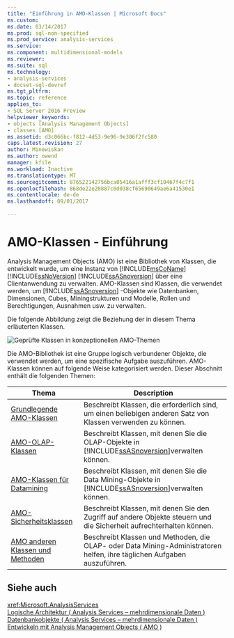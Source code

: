 ```yaml
---
title: "Einführung in AMO-Klassen | Microsoft Docs"
ms.custom: 
ms.date: 03/14/2017
ms.prod: sql-non-specified
ms.prod_service: analysis-services
ms.service: 
ms.component: multidimensional-models
ms.reviewer: 
ms.suite: sql
ms.technology:
- analysis-services
- docset-sql-devref
ms.tgt_pltfrm: 
ms.topic: reference
applies_to:
- SQL Server 2016 Preview
helpviewer_keywords:
- objects [Analysis Management Objects]
- classes [AMO]
ms.assetid: d3c066bc-f812-4d53-9e96-9e306f2fc580
caps.latest.revision: 27
author: Minewiskan
ms.author: owend
manager: kfile
ms.workload: Inactive
ms.translationtype: MT
ms.sourcegitcommit: 876522142756bca05416a1afff3cf10467f4c7f1
ms.openlocfilehash: 868de22e20887c0d038cf65690649ae6a41530e1
ms.contentlocale: de-de
ms.lasthandoff: 09/01/2017

---
```

# <a name="amo-classes---introduction"></a>AMO-Klassen - Einführung
  Analysis Management Objects (AMO) ist eine Bibliothek von Klassen, die entwickelt wurde, um eine Instanz von [!INCLUDE[msCoName](../../../includes/msconame-md.md)] [!INCLUDE[ssNoVersion](../../../includes/ssnoversion-md.md)] [!INCLUDE[ssASnoversion](../../../includes/ssasnoversion-md.md)] über eine Clientanwendung zu verwalten. AMO-Klassen sind Klassen, die verwendet werden, um [!INCLUDE[ssASnoversion](../../../includes/ssasnoversion-md.md)] -Objekte wie Datenbanken, Dimensionen, Cubes, Miningstrukturen und Modelle, Rollen und Berechtigungen, Ausnahmen usw. zu verwalten.  
  
 Die folgende Abbildung zeigt die Beziehung der in diesem Thema erläuterten Klassen.  
  
 ![Geprüfte Klassen in konzeptionellen AMO-Themen](../../../analysis-services/multidimensional-models/analysis-management-objects/media/amo-reviewedclasses.gif "geprüfte Klassen in konzeptionellen AMO-Themen")  
  
 Die AMO-Bibliothek ist eine Gruppe logisch verbundener Objekte, die verwendet werden, um eine spezifische Aufgabe auszuführen. AMO-Klassen können auf folgende Weise kategorisiert werden. Dieser Abschnitt enthält die folgenden Themen:  
  
|Thema|Description|  
|-----------|-----------------|  
|[Grundlegende AMO-Klassen](../../../analysis-services/multidimensional-models/analysis-management-objects/amo-fundamental-classes.md)|Beschreibt Klassen, die erforderlich sind, um einen beliebigen anderen Satz von Klassen verwenden zu können.|  
|[AMO-OLAP-Klassen](../../../analysis-services/multidimensional-models/analysis-management-objects/amo-olap-classes.md)|Beschreibt Klassen, mit denen Sie die OLAP-Objekte in [!INCLUDE[ssASnoversion](../../../includes/ssasnoversion-md.md)]verwalten können.|  
|[AMO-Klassen für Datamining](../../../analysis-services/multidimensional-models/analysis-management-objects/amo-data-mining-classes.md)|Beschreibt Klassen, mit denen Sie die Data Mining-Objekte in [!INCLUDE[ssASnoversion](../../../includes/ssasnoversion-md.md)]verwalten können.|  
|[AMO-Sicherheitsklassen](../../../analysis-services/multidimensional-models/analysis-management-objects/amo-security-classes.md)|Beschreibt Klassen, mit denen Sie den Zugriff auf andere Objekte steuern und die Sicherheit aufrechterhalten können.|  
|[AMO anderen Klassen und Methoden](../../../analysis-services/multidimensional-models/analysis-management-objects/amo-other-classes-and-methods.md)|Beschreibt Klassen und Methoden, die OLAP- oder Data Mining-Administratoren helfen, ihre täglichen Aufgaben auszuführen.|  
  
## <a name="see-also"></a>Siehe auch  
 <xref:Microsoft.AnalysisServices>   
 [Logische Architektur &#40; Analysis Services – mehrdimensionale Daten &#41;](../../../analysis-services/multidimensional-models/olap-logical/understanding-microsoft-olap-logical-architecture.md)   
 [Datenbankobjekte &#40; Analysis Services – mehrdimensionale Daten &#41;](../../../analysis-services/multidimensional-models/olap-logical/database-objects-analysis-services-multidimensional-data.md)   
 [Entwickeln mit Analysis Management Objects &#40; AMO &#41;](../../../analysis-services/multidimensional-models/analysis-management-objects/developing-with-analysis-management-objects-amo.md)  
  
  

